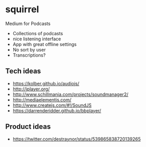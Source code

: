 # squirrel

Medium for Podcasts 

 * Collections of podcasts
 * nice listening interface
 * App with great offline settings
 * No sort by user
 * Transcriptions?

## Tech ideas

 * https://kolber.github.io/audiojs/
 * http://jplayer.org/
 * http://www.schillmania.com/projects/soundmanager2/
 * http://mediaelementjs.com/
 * http://www.createjs.com/#!/SoundJS
 * https://darrenderidder.github.io/bbplayer/

## Product ideas
 
 * https://twitter.com/destraynor/status/539865838720139265
